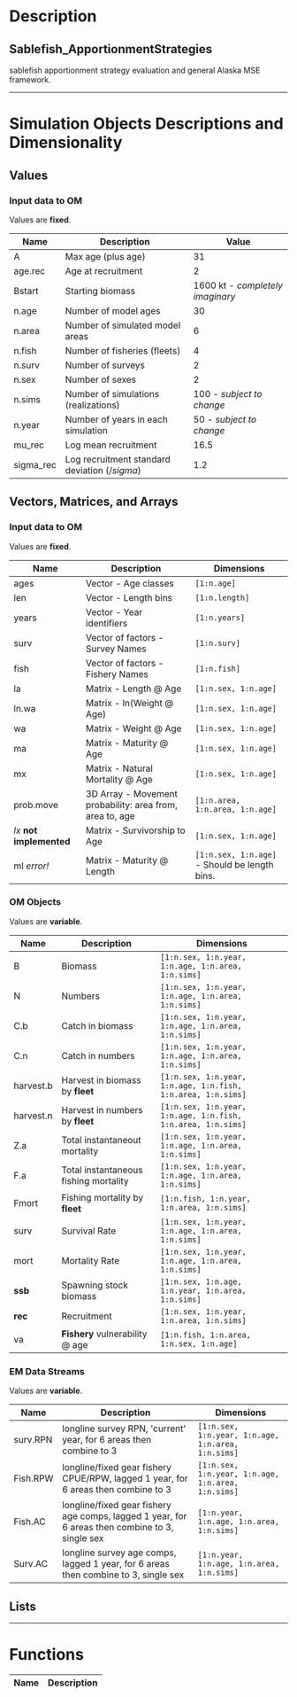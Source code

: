 # Description
## Sablefish_ApportionmentStrategies
sablefish apportionment strategy evaluation and general Alaska MSE framework.

***
# Simulation Objects Descriptions and Dimensionality

## Values

### Input data to OM
Values are **fixed**.

Name              | Description                       | Value
------------------|-----------------------------------|-------------------
A                 | Max age (plus age)                | 31
age.rec           | Age at recruitment                | 2
Bstart            | Starting biomass                  | 1600 kt - *completely imaginary*
n.age             | Number of model ages              | 30
n.area            | Number of simulated model areas   | 6
n.fish            | Number of fisheries (fleets)      | 4
n.surv            | Number of surveys                 | 2
n.sex             | Number of sexes                   | 2
n.sims            | Number of simulations (realizations) | 100 - *subject to change*
n.year            | Number of years in each simulation | 50 - *subject to change*    
mu_rec            | Log mean recruitment              | 16.5
sigma_rec         | Log recruitment standard deviation ($/sigma$) | 1.2



## Vectors, Matrices, and Arrays

### Input data to OM
Values are **fixed**. 

Name              | Description                       | Dimensions
------------------|-----------------------------------|----------------------------------
ages              | Vector - Age classes              | `[1:n.age]`
len               | Vector - Length bins              | `[1:n.length]`
years             | Vector - Year identifiers         | `[1:n.years]`
surv              | Vector of factors - Survey Names  | `[1:n.surv]`
fish              | Vector of factors - Fishery Names | `[1:n.fish]`
la                | Matrix - Length @ Age             | `[1:n.sex, 1:n.age]`
ln.wa             | Matrix - ln(Weight @ Age)         | `[1:n.sex, 1:n.age]`
wa                | Matrix - Weight @ Age             | `[1:n.sex, 1:n.age]`
ma                | Matrix - Maturity @ Age           | `[1:n.sex, 1:n.age]`
mx                | Matrix - Natural Mortality @ Age  | `[1:n.sex, 1:n.age]`
prob.move         | 3D Array - Movement probability: area from, area to, age | `[1:n.area, 1:n.area, 1:n.age]`
*lx* **not implemented** | Matrix - Survivorship to Age      | `[1:n.sex, 1:n.age]`
ml *error!*       | Matrix - Maturity @ Length        | `[1:n.sex, 1:n.age]` - Should be length bins.

### OM Objects
Values are **variable**.

Name      | Description                       | Dimensions
----------|-----------------------------------|----------------------------------
B         | Biomass                           | `[1:n.sex, 1:n.year, 1:n.age, 1:n.area, 1:n.sims]`
N         | Numbers                           | `[1:n.sex, 1:n.year, 1:n.age, 1:n.area, 1:n.sims]`
C.b       | Catch in biomass                  | `[1:n.sex, 1:n.year, 1:n.age, 1:n.area, 1:n.sims]`
C.n       | Catch in numbers                  | `[1:n.sex, 1:n.year, 1:n.age, 1:n.area, 1:n.sims]`
harvest.b | Harvest in biomass by **fleet**   | `[1:n.sex, 1:n.year, 1:n.age, 1:n.fish, 1:n.area, 1:n.sims]`
harvest.n | Harvest in numbers by **fleet**   | `[1:n.sex, 1:n.year, 1:n.age, 1:n.fish, 1:n.area, 1:n.sims]`
Z.a       | Total instantaneout mortality     | `[1:n.sex, 1:n.year, 1:n.age, 1:n.area, 1:n.sims]`
F.a       | Total instantaneous fishing mortality | `[1:n.sex, 1:n.year, 1:n.age, 1:n.area, 1:n.sims]`
Fmort     | Fishing mortality by **fleet**    | `[1:n.fish, 1:n.year, 1:n.area, 1:n.sims]`
surv      | Survival Rate                     | `[1:n.sex, 1:n.year, 1:n.age, 1:n.area, 1:n.sims]`
mort      | Mortality Rate                    | `[1:n.sex, 1:n.year, 1:n.age, 1:n.area, 1:n.sims]`
**ssb**   | Spawning stock biomass            | `[1:n.sex, 1:n.age, 1:n.year, 1:n.area, 1:n.sims]`
**rec**   | Recruitment                       | `[1:n.sex, 1:n.year, 1:n.area, 1:n.sims]`
va        | **Fishery** vulnerability @ age   | `[1:n.fish, 1:n.area, 1:n.sex, 1:n.age]`

### EM Data Streams
Values are **variable**.

Name      | Description                       | Dimensions
----------|-----------------------------------|----------------------------------
surv.RPN  | longline survey RPN, 'current' year, for 6 areas then combine to 3 | `[1:n.sex, 1:n.year, 1:n.age, 1:n.area, 1:n.sims]`
Fish.RPW  | longline/fixed gear fishery CPUE/RPW, lagged 1 year, for 6 areas then combine to 3 | `[1:n.sex, 1:n.year, 1:n.age, 1:n.area, 1:n.sims]`
Fish.AC   | longline/fixed gear fishery age comps, lagged 1 year, for 6 areas then combine to 3, single sex | `[1:n.year, 1:n.age, 1:n.area, 1:n.sims]`
Surv.AC   | longline survey age comps, lagged 1 year, for 6 areas then combine to 3, single sex | `[1:n.year, 1:n.age, 1:n.area, 1:n.sims]`


## Lists

***
# Functions

Name                                             | Description
-------------------------------------------------|-----------------------------------

